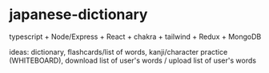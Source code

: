 # japanese-dictionary

typescript + Node/Express + React + chakra + tailwind + Redux + MongoDB

ideas:
dictionary,
flashcards/list of words,
kanji/character practice (WHITEBOARD),
download list of user's words / upload list of user's words
